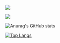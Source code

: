   <a href="http://api.whatsapp.com/send?phone=557999281012"><img src="https://img.shields.io/badge/WhatsApp-25D366?style=for-the-badge&logo=whatsapp&logoColor=white" target="_blank"></a>
  
   <a href="https://www.instagram.com/pabloyprado/"><img src="https://img.shields.io/badge/Instagram-E4405F?style=for-the-badge&logo=instagram&logoColor=white" target="_blank"></a>

![Anurag's GitHub stats](https://github-readme-stats.vercel.app/api?username=pyurips&show_icons=true&theme=dark)

[![Top Langs](https://github-readme-stats.vercel.app/api/top-langs/?username=pyurips)](https://github.com/anuraghazra/github-readme-stats)
